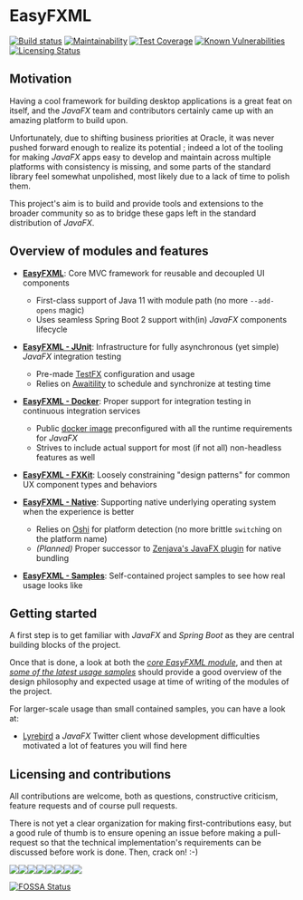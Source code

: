 # EasyFXML

[![Build status](https://circleci.com/gh/Tristan971/EasyFXML.svg?style=svg)](https://circleci.com/gh/Tristan971/EasyFXML)
[![Maintainability](https://api.codeclimate.com/v1/badges/89c1e95e4d5d41b35d9f/maintainability)](https://codeclimate.com/github/Tristan971/EasyFXML/maintainability)
[![Test Coverage](https://api.codeclimate.com/v1/badges/89c1e95e4d5d41b35d9f/test_coverage)](https://codeclimate.com/github/Tristan971/EasyFXML/test_coverage)
[![Known Vulnerabilities](https://snyk.io/test/github/tristan971/easyfxml/badge.svg?targetFile=pom.xml)](https://snyk.io/test/github/tristan971/easyfxml?targetFile=pom.xml)
[![Licensing Status](https://app.fossa.io/api/projects/git%2Bgithub.com%2FTristan971%2FEasyFXML.svg?type=shield)](https://app.fossa.io/projects/git%2Bgithub.com%2FTristan971%2FEasyFXML?ref=badge_shield)

## Motivation

Having a cool framework for building desktop applications is a great feat on itself, and the _JavaFX_ team and contributors
certainly came up with an amazing platform to build upon.

Unfortunately, due to shifting business priorities at Oracle, it was never pushed forward enough to realize its potential ;
indeed a lot of the tooling for making _JavaFX_ apps easy to develop and maintain across multiple platforms with consistency
is missing, and some parts of the standard library feel somewhat unpolished, most likely due to a lack of time to polish them.

This project's aim is to build and provide tools and extensions to the broader community so as to bridge these gaps left
in the standard distribution of _JavaFX_.

## Overview of modules and features

- **[EasyFXML](easyfxml)**: Core MVC framework for reusable and decoupled UI components
  - First-class support of Java 11 with module path (no more `--add-opens` magic)
  - Uses seamless Spring Boot 2 support with(in) _JavaFX_ components lifecycle

- **[EasyFXML - JUnit](easyfxml-junit)**: Infrastructure for fully asynchronous (yet simple) _JavaFX_ integration testing
  - Pre-made [TestFX](https://github.com/TestFX/TestFX) configuration and usage
  - Relies on [Awaitility](https://github.com/awaitility/awaitility) to schedule and synchronize at testing time

- **[EasyFXML - Docker](easyfxml-docker)**: Proper support for integration testing in continuous integration services
  - Public [docker image](https://hub.docker.com/r/tristandeloche/easyfxml-docker) preconfigured with all the runtime requirements for _JavaFX_
  - Strives to include actual support for most (if not all) non-headless features as well

- **[EasyFXML - FXKit](easyfxml-fxkit)**: Loosely constraining "design patterns" for common UX component types and behaviors

- **[EasyFXML - Native](easyfxml-native)**: Supporting native underlying operating system when the experience is better
  - Relies on [Oshi](https://github.com/oshi/oshi) for platform detection (no more brittle `switch`ing on the platform name)
  - *(Planned)* Proper successor to [Zenjava's JavaFX plugin](https://github.com/javafx-maven-plugin/javafx-maven-plugin) for native bundling

- **[EasyFXML - Samples](easyfxml-samples)**: Self-contained project samples to see how real usage looks like

## Getting started
A first step is to get familiar with _JavaFX_ and _Spring Boot_ as they are central building blocks of the project.

Once that is done, a look at both the *[core EasyFXML module](easyfxml)*, and then at 
*[some of the latest usage samples](easyfxml-samples)* should provide a good overview of
the design philosophy and expected usage at time of writing of the modules of the project.

For larger-scale usage than small contained samples, you can have a look at:
- [Lyrebird](https://github.com/Tristan971/Lyrebird) a _JavaFX_ Twitter client whose development difficulties motivated a lot of
features you will find here

## Licensing and contributions
All contributions are welcome, both as questions, constructive criticism, feature requests and of course pull requests.

There is not yet a clear organization for making first-contributions easy, but a good rule of thumb is to ensure opening an issue
before making a pull-request so that the technical implementation's requirements can be discussed before work is done. Then, crack on! :-)

[![](https://sourcerer.io/fame/Tristan971/Tristan971/EasyFXML/images/0)](https://sourcerer.io/fame/Tristan971/Tristan971/EasyFXML/links/0)[![](https://sourcerer.io/fame/Tristan971/Tristan971/EasyFXML/images/1)](https://sourcerer.io/fame/Tristan971/Tristan971/EasyFXML/links/1)[![](https://sourcerer.io/fame/Tristan971/Tristan971/EasyFXML/images/2)](https://sourcerer.io/fame/Tristan971/Tristan971/EasyFXML/links/2)[![](https://sourcerer.io/fame/Tristan971/Tristan971/EasyFXML/images/3)](https://sourcerer.io/fame/Tristan971/Tristan971/EasyFXML/links/3)[![](https://sourcerer.io/fame/Tristan971/Tristan971/EasyFXML/images/4)](https://sourcerer.io/fame/Tristan971/Tristan971/EasyFXML/links/4)[![](https://sourcerer.io/fame/Tristan971/Tristan971/EasyFXML/images/5)](https://sourcerer.io/fame/Tristan971/Tristan971/EasyFXML/links/5)[![](https://sourcerer.io/fame/Tristan971/Tristan971/EasyFXML/images/6)](https://sourcerer.io/fame/Tristan971/Tristan971/EasyFXML/links/6)[![](https://sourcerer.io/fame/Tristan971/Tristan971/EasyFXML/images/7)](https://sourcerer.io/fame/Tristan971/Tristan971/EasyFXML/links/7)

[![FOSSA Status](https://app.fossa.io/api/projects/git%2Bgithub.com%2FTristan971%2FEasyFXML.svg?type=large)](https://app.fossa.io/projects/git%2Bgithub.com%2FTristan971%2FEasyFXML?ref=badge_large)
